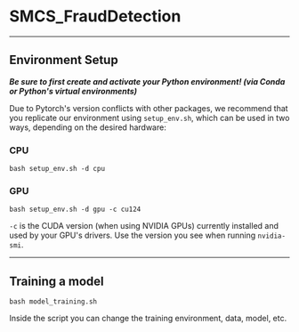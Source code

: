 # SMCS_FraudDetection

---
## Environment Setup

***Be sure to first create and activate your Python environment! (via Conda or Python's virtual environments)***

Due to Pytorch's version conflicts with other packages, we recommend that you replicate our environment using `setup_env.sh`, which can be used in two ways, depending on the desired hardware:

### CPU 

```
bash setup_env.sh -d cpu
```

### GPU
```
bash setup_env.sh -d gpu -c cu124
```

`-c` is the CUDA version (when using NVIDIA GPUs) currently installed and used by your GPU's drivers. Use the version you see when running `nvidia-smi`.

---

## Training a model
```
bash model_training.sh
```

Inside the script you can change the training environment, data, model, etc.
